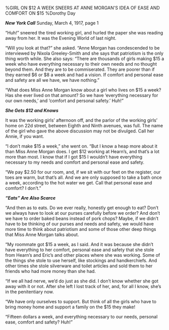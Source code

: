 %GIRL ON $12 A WEEK SNEERS AT ANNE MORGAN'S IDEA OF EASE AND COMFORT ON $15
%Dorothy Day

__*New York Call*__  Sunday, March 4, 1917, page 1

“Huh!” sneered the tired working girl, and hurled the paper she was reading away from her. It was the Evening World of last night.

“Will you look at that?” she asked. “Anne Morgan has condescended to be interviewed by Nixola Greeley-Smith and she says that patriotism is the only thing worth while. She also says: “There are thousands of girls making $15 a week who have everything necessary to their own needs and no thought beyond them. And they are to be commiserated. They are poorer than if they earned $6 or $8 a week and had a vision. If comfort and personal ease and safety are all we have, we have nothing.”

“What does Miss Anne Morgan know about a girl who lives on $15 a week? Has she ever lived on that amount? So we have ‘everything necessary for our own needs,’ and ‘comfort and personal safety.’ Huh!”

__*She Gets $12 and Knows*__

It was the working girls’ afternoon off, and the parlor of the working girls’ home on 22d street, between Eighth and Ninth avenues, was full. The name of the girl who gave the above discussion may not be divulged. Call her Annie, if you want.

“I don’t make $15 a week,” she went on. “But I know a heap more about it than Miss Anne Morgan does. I get $12 working at Hearn’s, and that’s a lot more than most. I know that if I got $15 I wouldn’t have everything necessary to my needs and comfort and personal ease and safety.

“We pay $2.50 for our room, and, if we sit with our feet on the register, our toes are warm, but that’s all. And we are only supposed to take a bath once a week, according to the hot water we get. Call that personal ease and comfort? I don’t.”

__*“Eats” Are Also Scarce*__

“And then as to eats. Do we ever really, honestly get enough to eat? Don’t we always have to look at our purses carefully before we order? And don’t we have to order baked beans instead of pork chops? Maybe, if we didn’t have to be thinking of our purses and needs and safety, we would have more time to think about patriotism and some of those other deep things that Miss Anne Morgan talks about.

“My roommate got $15 a week, as I said. And it was because she didn’t have everything to her comfort, personal ease and safety that she stole from Hearn’s and Eric’s and other places where she was working. Some of the things she stole to use herself, like stockings and handkerchiefs. And other times she stole silverware and toilet articles and sold them to her friends who had more money than she had.

“If we all had nerve, we’d do just as she did. I don’t know whether she got away with it or not. After she left I lost track of her, and, for all I know, she’s in the penitentiary now.

“We have only ourselves to support. But think of all the girls who have to bring money home and support a family on the $15 they make!

“Fifteen dollars a week, and everything necessary to our needs, personal ease, comfort and safety? Huh!”